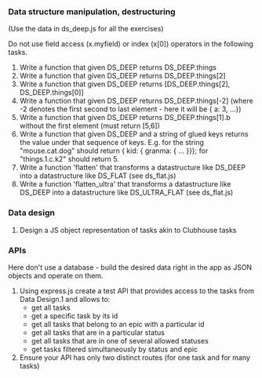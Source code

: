 ### Data structure manipulation, destructuring

(Use the data in ds_deep.js for all the exercises)

Do not use field access (x.myfield) or index (x[0]) operators in the following tasks.

1. Write a function that given DS_DEEP returns DS_DEEP.things
2. Write a function that given DS_DEEP returns DS_DEEP.things[2]
3. Write a function that given DS_DEEP returns [DS_DEEP.things[2], DS_DEEP.things[0]]
4. Write a function that given DS_DEEP returns DS_DEEP.things[-2] (where -2 denotes the first second to last element - here it will be { a: 3, ...})
5. Write a function that given DS_DEEP returns DS_DEEP.things[1].b without the first element (must return [5,6]) 
6. Write a function that given DS_DEEP and a string of glued keys returns the value under that sequence of keys. E.g. for the string "mouse.cat.dog" should return { kid: { granma: { ... }}}; for "things.1.c.k2" should return 5.
7. Write a function 'flatten' that transforms a datastructure like DS_DEEP into a datastructure like DS_FLAT (see ds_flat.js)
8. Write a function 'flatten_ultra' that transforms a datastructure like DS_DEEP into a datastructure like DS_ULTRA_FLAT (see ds_flat.js)


### Data design

1. Design a JS object representation of tasks akin to Clubhouse tasks


### APIs

Here don't use a database - build the desired data right in the app as JSON objects and operate on them.

1. Using express.js create a test API that provides access to the tasks from Data Design.1 and allows to:
    - get all tasks
    - get a specific task by its id
    - get all tasks that belong to an epic with a particular id
    - get all tasks that are in a particular status
    - get all tasks that are in one of several allowed statuses
    - get tasks filtered simultaneously by status and epic
2. Ensure your API has only two distinct routes (for one task and for many tasks)
